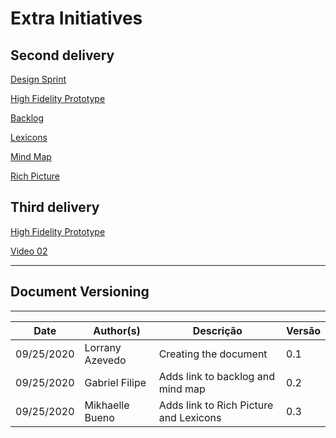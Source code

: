 # Extra Initiatives

## Second delivery


[Design Sprint](../base/designSprint/design_sprint.md)

[High Fidelity Prototype](../base/designSprint/prototype.md)

[Backlog](../base/requirements/modeling/backlog.md)

[Lexicons](../base/requirements/modeling/lexicons.md)

[Mind Map](../base/requirements/preTraceability/mindMap.md)

[Rich Picture](../base/requirements/preTraceability/RichPicture.md)

## Third delivery

[High Fidelity Prototype](../base/designSprint/prototype.md)

<a href="https://www.youtube.com/watch?v=MTo3o3w-wN4">Video 02</a>

***
## Document Versioning
---

| Date | Author(s) | Descrição | Versão |
|------|-------|-----------|--------|
| 09/25/2020 | Lorrany Azevedo | Creating the document | 0.1 |
| 09/25/2020 | Gabriel Filipe | Adds link to backlog and mind map | 0.2 |
| 09/25/2020 | Mikhaelle Bueno | Adds link to Rich Picture and Lexicons| 0.3 |
